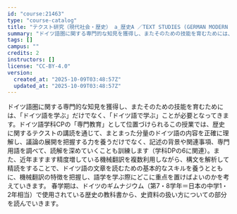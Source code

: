 ```yaml
---
id: "course:21463"
type: "course-catalog"
title: "テクスト研究（現代社会・歴史） a_歴史A ／TEXT STUDIES (GERMAN MODERN SOCIETY AND HISTORY) a"
summary: "ドイツ語圏に関する専門的な知見を獲得し、またそのための技能を育むためには、「ドイツ語を学ぶ」だけでなく、「ドイツ語で学ぶ」ことが必要となってきます。ドイツ語学科CPの「専門教育」として位置づけられるこの授業では、歴史に関するテクストの講読を…"
tags: []
campus: ""
credits: 2
instructors: []
license: "CC-BY-4.0"
version:
  created_at: "2025-10-09T03:48:57Z"
  updated_at: "2025-10-09T03:48:57Z"
---
```

ドイツ語圏に関する専門的な知見を獲得し、またそのための技能を育むためには、「ドイツ語を学ぶ」だけでなく、「ドイツ語で学ぶ」ことが必要となってきます。ドイツ語学科CPの「専門教育」として位置づけられるこの授業では、歴史に関するテクストの講読を通じて、まとまった分量のドイツ語の内容を正確に理解し、議論の展開を把握する力を養うだけでなく、記述の背景や関連事項、専門用語を調べて、読解を深めていくことも訓練します（学科DPの6に関連）。また、近年ますます精度増している機械翻訳を複数利用しながら、構文を解析して精読をすることで、ドイツ語の文章を読むための基本的なスキルを養うとともに、機械翻訳の特徴を把握し、語学を学ぶ際にどこに重点を置けばよいのかを考えていきます。 春学期は、ドイツのギムナジウム（第7・8学年＝日本の中学1・2年相当）で使用されている歴史の教科書から、史資料の扱い方についての部分を読んでいきます。
